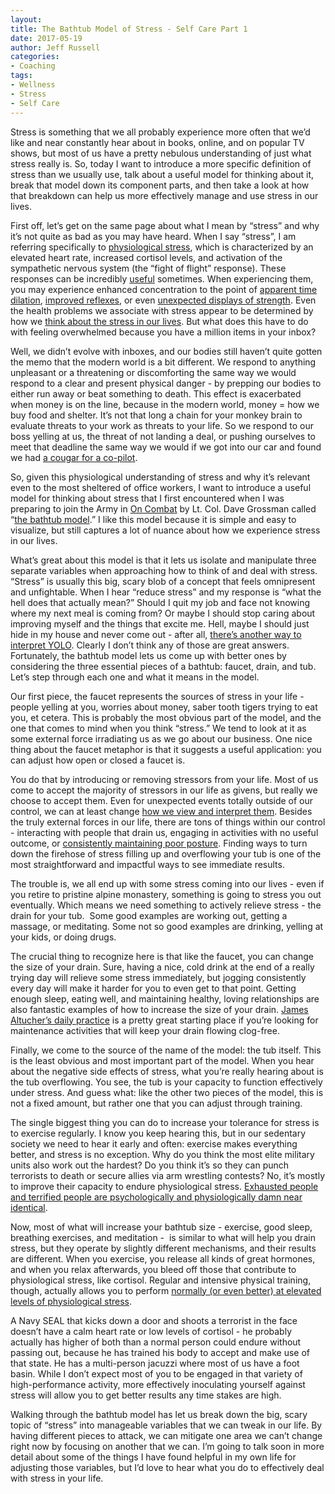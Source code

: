 ```yaml
---
layout:  
title: The Bathtub Model of Stress - Self Care Part 1
date: 2017-05-19  
author: Jeff Russell
categories: 
- Coaching 
tags: 
- Wellness
- Stress
- Self Care  
---
```


Stress is something that we all probably experience more often that we’d like and near constantly hear about in books, online, and on popular TV shows, but most of us have a pretty nebulous understanding of just what stress really is. So, today I want to introduce a more specific definition of stress than we usually use, talk about a useful model for thinking about it, break that model down its component parts, and then take a look at how that breakdown can help us more effectively manage and use stress in our lives.

First off, let’s get on the same page about what I mean by “stress” and why it’s not quite as bad as you may have heard. When I say “stress”, I am referring specifically to [physiological stress](https://en.wikipedia.org/wiki/Stress_\(biology\)), which is characterized by an elevated heart rate, increased cortisol levels, and activation of the sympathetic nervous system (the “fight of flight” response). These responses can be incredibly [useful](http://www.artofmanliness.com/2013/08/15/managing-stress-arousal-for-optimal-performance-a-guide-to-the-warrior-color-code/) sometimes. When experiencing them, you may experience enhanced concentration to the point of [apparent time dilation](http://sirlingames.squarespace.com/blog/2008/8/17/evolution-2008-results-and-stories.html), [improved reflexes](https://i0.wp.com/emcrit.org/wp-content/uploads/2014/02/grossman-heart-rate.jpg), or even [unexpected displays of strength](http://abcnews.go.com/US/superhero-woman-lifts-car-off-dad/story?id=16907591). Even the health problems we associate with stress appear to be determined by how we [think about](https://www.ted.com/talks/kelly_mcgonigal_how_to_make_stress_your_friend)[ the stress in our lives](https://www.ted.com/talks/kelly_mcgonigal_how_to_make_stress_your_friend). But what does this have to do with feeling overwhelmed because you have a million items in your inbox? 

Well, we didn’t evolve with inboxes, and our bodies still haven’t quite gotten the memo that the modern world is a bit different. We respond to anything unpleasant or a threatening or discomforting the same way we would respond to a clear and present physical danger - by prepping our bodies to either run away or beat something to death. This effect is exacerbated when money is on the line, because in the modern world, money = how we buy food and shelter. It’s not that long a chain for your monkey brain to evaluate threats to your work as threats to your life. So we respond to our boss yelling at us, the threat of not landing a deal, or pushing ourselves to meet that deadline the same way we would if we got into our car and found we had [a cougar for a co-pilot](https://www.youtube.com/watch?v=OYIKdQcqbjI).

So, given this physiological understanding of stress and why it’s relevant even to the most sheltered of office workers, I want to introduce a useful model for thinking about stress that I first encountered when I was preparing to join the Army in [On Combat](https://smile.amazon.com/Combat-Psychology-Physiology-Deadly-Conflict-ebook/dp/B072HHSZNN/ref=mt_kindle?_encoding=UTF8&me=) by Lt. Col. Dave Grossman called “[the bathtub model](http://tipyomi-sender.appspot.com/showtip/Sheepdog%20Tip%20of%20the%20Day/Before%20Combat/100).” I like this model because it is simple and easy to visualize, but still captures a lot of nuance about how we experience stress in our lives.  

What’s great about this model is that it lets us isolate and manipulate three separate variables when approaching how to think of and deal with stress. “Stress” is usually this big, scary blob of a concept that feels omnipresent and unfightable. When I hear “reduce stress” and my response is “what the hell does that actually mean?” Should I quit my job and face not knowing where my next meal is coming from? Or maybe I should stop caring about improving myself and the things that excite me. Hell, maybe I should just hide in my house and never come out - after all, [there’s another way to interpret YOLO](https://www.youtube.com/watch?v=z5Otla5157c). Clearly I don’t think any of those are great answers. Fortunately, the bathtub model lets us come up with better ones by considering the three essential pieces of a bathtub: faucet, drain, and tub. Let’s step through each one and what it means in the model.

Our first piece, the faucet represents the sources of stress in your life - people yelling at you, worries about money, saber tooth tigers trying to eat you, et cetera. This is probably the most obvious part of the model, and the one that comes to mind when you think “stress.” We tend to look at it as some external force irradiating us as we go about our business. One nice thing about the faucet metaphor is that it suggests a useful application: you can adjust how open or closed a faucet is.  

You do that by introducing or removing stressors from your life. Most of us come to accept the majority of stressors in our life as givens, but really we choose to accept them. Even for unexpected events totally outside of our control, we can at least change [how we view and interpret them](https://smile.amazon.com/Mans-Search-Meaning-Viktor-Frankl-ebook/dp/B009U9S6FI/ref=sr_1_1?ie=UTF8&qid=1495143311&sr=8-1&keywords=man%27s+search+for+meaning). Besides the truly external forces in our life, there are tons of things within our control - interacting with people that drain us, engaging in activities with no useful outcome, or [consistently maintaining poor posture](http://daily.barbellshrugged.com/my-top-self-care-moves/). Finding ways to turn down the firehose of stress filling up and overflowing your tub is one of the most straightforward and impactful ways to see immediate results.

The trouble is, we all end up with some stress coming into our lives - even if you retire to pristine alpine monastery, something is going to stress you out eventually. Which means we need something to actively relieve stress - the drain for your tub.  Some good examples are working out, getting a massage, or meditating. Some not so good examples are drinking, yelling at your kids, or doing drugs.  

The crucial thing to recognize here is that like the faucet, you can change the size of your drain. Sure, having a nice, cold drink at the end of a really trying day will relieve some stress immediately, but jogging consistently every day will make it harder for you to even get to that point. Getting enough sleep, eating well, and maintaining healthy, loving relationships are also fantastic examples of how to increase the size of your drain. [James Altucher’s daily practice](http://www.jamesaltucher.com/2011/02/how-to-be-the-luckiest-guy-on-the-planet-in-4-easy-steps/) is a pretty great starting place if you’re looking for maintenance activities that will keep your drain flowing clog-free.

Finally, we come to the source of the name of the model: the tub itself. This is the least obvious and most important part of the model. When you hear about the negative side effects of stress, what you’re really hearing about is the tub overflowing. You see, the tub is your capacity to function effectively under stress. And guess what: like the other two pieces of the model, this is not a fixed amount, but rather one that you can adjust through training.  

The single biggest thing you can do to increase your tolerance for stress is to exercise regularly. I know you keep hearing this, but in our sedentary society we need to hear it early and often: exercise makes everything better, and stress is no exception. Why do you think the most elite military units also work out the hardest? Do you think it’s so they can punch terrorists to death or secure allies via arm wrestling contests? No, it’s mostly to improve their capacity to endure physiological stress. [Exhausted people and terrified people are psychologically and physiologically damn near identical](https://smile.amazon.com/Soldiers-Load-Mobility-Nation-Marshall/dp/B00FXA04YO/ref=sr_1_1?ie=UTF8&qid=1495144949&sr=8-1&keywords=soldier%27s+load+and+mobility+of+a+nation%5D).

Now, most of what will increase your bathtub size - exercise, good sleep, breathing exercises, and meditation -  is similar to what will help you drain stress, but they operate by slightly different mechanisms, and their results are different. When you exercise, you release all kinds of great hormones, and when you relax afterwards, you bleed off those that contribute to physiological stress, like cortisol. Regular and intensive physical training, though, actually allows you to perform [normally (or even better) at elevated levels of physiological stress](https://i0.wp.com/emcrit.org/wp-content/uploads/2014/02/grossman-unified-model-stress-performance.jpg).  

A Navy SEAL that kicks down a door and shoots a terrorist in the face doesn’t have a calm heart rate or low levels of cortisol - he probably actually has higher of both than a normal person could endure without passing out, because he has trained his body to accept and make use of that state. He has a multi-person jacuzzi where most of us have a foot basin. While I don’t expect most of you to be engaged in that variety of high-performance activity, more effectively inoculating yourself against stress will allow you to get better results any time stakes are high.

Walking through the bathtub model has let us break down the big, scary topic of “stress” into manageable variables that we can tweak in our life. By having different pieces to attack, we can mitigate one area we can’t change right now by focusing on another that we can. I’m going to talk soon in more detail about some of the things I have found helpful in my own life for adjusting those variables, but I’d love to hear what you do to effectively deal with stress in your life.
